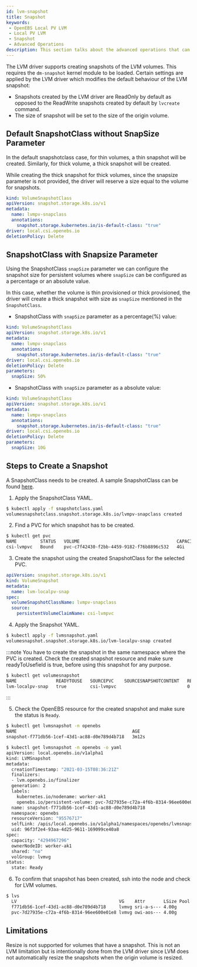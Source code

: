 ```yaml
---
id: lvm-snapshot
title: Snapshot
keywords:
 - OpenEBS Local PV LVM
 - Local PV LVM
 - Snapshot
 - Advanced Operations
description: This section talks about the advanced operations that can be performed in the OpenEBS Local Persistent Volumes (PV) backed by the LVM Storage. 
---
```


The LVM driver supports creating snapshots of the LVM volumes. This requires the `dm-snapshot` kernel module to be loaded. Certain settings are applied by the LVM driver which modifies the default behaviour of the LVM snapshot:

- Snapshots created by the LVM driver are ReadOnly by default as opposed to the ReadWrite snapshots created by default by `lvcreate` command.
- The size of snapshot will be set to the size of the origin volume.


## Default SnapshotClass without SnapSize Parameter

In the default snapshotclass case, for thin volumes, a thin snapshot will be created. Similarly, for thick volume, a thick snapshot will be created.

While creating the thick snapshot for thick volumes, since the snapsize parameter is not provided, the driver will reserve a size equal to the volume for snapshots.

```yaml
kind: VolumeSnapshotClass
apiVersion: snapshot.storage.k8s.io/v1
metadata:
  name: lvmpv-snapclass
  annotations:
    snapshot.storage.kubernetes.io/is-default-class: "true"
driver: local.csi.openebs.io
deletionPolicy: Delete
```

## SnapshotClass with Snapsize Parameter

Using the SnapshotClass `snapSize` parameter we can configure the snapshot size for persistent volumes where `snapSize` can be configured as a percentage or an absolute value.

In this case, whether the volume is thin provisioned or thick provisioned, the driver will create a thick snapshot with size as `snapSize` mentioned in the `SnapshotClass`.

- SnapshotClass with `snapSize` parameter as a percentage(%) value:

```yaml
kind: VolumeSnapshotClass
apiVersion: snapshot.storage.k8s.io/v1
metadata:
  name: lvmpv-snapclass
  annotations:
    snapshot.storage.kubernetes.io/is-default-class: "true"
driver: local.csi.openebs.io
deletionPolicy: Delete
parameters:
  snapSize: 50%
```

- SnapshotClass with `snapSize` parameter as a absolute value:

```yaml
kind: VolumeSnapshotClass
apiVersion: snapshot.storage.k8s.io/v1
metadata:
  name: lvmpv-snapclass
  annotations:
    snapshot.storage.kubernetes.io/is-default-class: "true"
driver: local.csi.openebs.io
deletionPolicy: Delete
parameters:
  snapSize: 10G
```

## Steps to Create a Snapshot

A SnapshotClass needs to be created. A sample SnapshotClass can be found [here](https://github.com/openebs/lvm-localpv/blob/HEAD/deploy/sample/lvmsnapclass.yaml).

1. Apply the SnapshotClass YAML.

```bash
$ kubectl apply -f snapshotclass.yaml
volumesnapshotclass.snapshot.storage.k8s.io/lvmpv-snapclass created
```

2. Find a PVC for which snapshot has to be created.

```bash
$ kubectl get pvc
NAME         STATUS   VOLUME                                     CAPACITY   ACCESS MODES   STORAGECLASS    AGE
csi-lvmpvc   Bound    pvc-c7f42430-f2bb-4459-9182-f76b8896c532   4Gi        RWO            openebs-lvmsc   53s
```

3. Create the snapshot using the created SnapshotClass for the selected PVC.

```yaml
apiVersion: snapshot.storage.k8s.io/v1
kind: VolumeSnapshot
metadata:
  name: lvm-localpv-snap
spec:
  volumeSnapshotClassName: lvmpv-snapclass
  source:
    persistentVolumeClaimName: csi-lvmpvc
```

4. Apply the Snapshot YAML.

```bash
$ kubectl apply -f lvmsnapshot.yaml
volumesnapshot.snapshot.storage.k8s.io/lvm-localpv-snap created
```

:::note
You have to create the snapshot in the same namespace where the PVC is created. Check the created snapshot resource and make sure readyToUsefield is true, before using this snapshot for any purpose. 
```bash
$ kubectl get volumesnapshot
NAME               READYTOUSE   SOURCEPVC    SOURCESNAPSHOTCONTENT   RESTORESIZE   SNAPSHOTCLASS     SNAPSHOTCONTENT                                    CREATIONTIME   AGE
lvm-localpv-snap   true         csi-lvmpvc                           0             lvmpv-snapclass   snapcontent-f771db56-1cef-43d1-ac88-d0e789d4b718   15s            15s
```
:::

5. Check the OpenEBS resource for the created snapshot and make sure the status is `Ready`.

```bash
$ kubectl get lvmsnapshot -n openebs
NAME                                            AGE
snapshot-f771db56-1cef-43d1-ac88-d0e789d4b718   3m12s
```

```bash
$ kubectl get lvmsnapshot -n openebs -o yaml
apiVersion: local.openebs.io/v1alpha1
kind: LVMSnapshot
metadata:
  creationTimestamp: "2021-03-15T08:36:21Z"
  finalizers:
  - lvm.openebs.io/finalizer
  generation: 2
  labels:
    kubernetes.io/nodename: worker-ak1
    openebs.io/persistent-volume: pvc-7d27935e-c72a-4f6b-8314-96ee600e01e8
  name: snapshot-f771db56-1cef-43d1-ac88-d0e789d4b718
  namespace: openebs
  resourceVersion: "95576717"
  selfLink: /apis/local.openebs.io/v1alpha1/namespaces/openebs/lvmsnapshots/snapshot-f771db56-1cef-43d1-ac88-d0e789d4b718
  uid: 96f3f2e4-93aa-4d25-9611-169099ce40a8
spec:
  capacity: "4294967296"
  ownerNodeID: worker-ak1
  shared: "no"
  volGroup: lvmvg
status:
  state: Ready
```

6. To confirm that snapshot has been created, ssh into the node and check for LVM volumes.

```bash
$ lvs
  LV                                       VG    Attr       LSize Pool Origin                                   Data%  Meta%  Move Log Cpy%Sync Convert
  f771db56-1cef-43d1-ac88-d0e789d4b718     lvmvg sri-a-s--- 4.00g      pvc-7d27935e-c72a-4f6b-8314-96ee600e01e8 0.00                                   
  pvc-7d27935e-c72a-4f6b-8314-96ee600e01e8 lvmvg owi-aos--- 4.00g                                                                                      
```

## Limitations

Resize is not supported for volumes that have a snapshot. This is not an LVM limitation but is intentionally done from the LVM driver since LVM does not automatically resize the snapshots when the origin volume is resized.